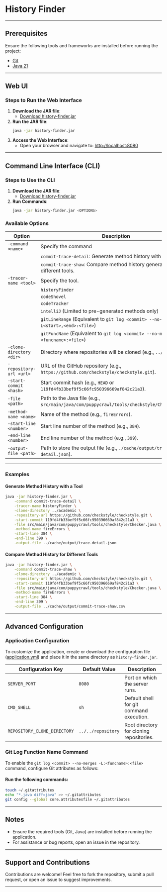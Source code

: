 
# History Finder



---

## Prerequisites

Ensure the following tools and frameworks are installed before running the project:

* [Git](https://git-scm.com/)
* [Java 21](https://www.oracle.com/ca-en/java/technologies/downloads)

---

## Web UI

### Steps to Run the Web Interface
1. **Download the JAR file**:
    - [Download history-finder.jar](https://github.com/SQMLab/history-finder/releases/download/release-0.0.4/history-finder-0.0.4.jar)
2. **Run the JAR file**:
   ```bash
   java -jar history-finder.jar
   ```
3. **Access the Web Interface**:
    - Open your browser and navigate to: [http://localhost:8080](http://localhost:8080)

---

## Command Line Interface (CLI)

### Steps to Use the CLI
1. **Download the JAR file**:
    - [Download history-finder.jar](https://github.com/SQMLab/history-finder/releases/download/release-0.0.4/history-finder-0.0.4.jar)
2. **Run Commands**:
   ```bash
   java -jar history-finder.jar <OPTIONS>
   ```

### Available Options

| **Option**                     | **Description**                                                                             |
|--------------------------------|---------------------------------------------------------------------------------------------|
| `-command <name>`              | Specify the command                                                                         |
|                                | `commit-trace-detail`: Generate method history with a tool.                                 |
|                                | `commit-trace-shaw`: Compare method history generated by different tools.                   |
| `-tracer-name <tool>`          | Specify the tool.                                                                           |
|                                | `historyFinder`                                                                             |
|                                | `codeShovel`                                                                                |
|                                | `codeTracker`                                                                               |
|                                | `intelliJ` (Limited to pre-generated methods only)                                          |
|                                | `gitLineRange` (Equivalent to `git log <commit> --no-merges -L<start>,<end>:<file>`)        |
|                                | `gitFuncName` (Equivalent to `git log <commit> --no-merges -L:<funcname>:<file>`)           |
| `-clone-directory <dir>`       | Directory where repositories will be cloned (e.g., `../academic`).                          |
| `-repository-url <url>`        | URL of the GitHub repository (e.g., `https://github.com/checkstyle/checkstyle.git`).        |
| `-start-commit <hash>`         | Start commit hash (e.g., `HEAD` or `119fd4fb33bef9f5c66fc950396669af842c21a3`).             |
| `-file <path>`                 | Path to the Java file (e.g., `src/main/java/com/puppycrawl/tools/checkstyle/Checker.java`). |
| `-method-name <name>`         | Name of the method (e.g., `fireErrors`).                                                    |
| `-start-line <number>`         | Start line number of the method (e.g., `384`).                                              |
| `-end-line <number>`           | End line number of the method (e.g., `399`).                                                |
| `-output-file <path>`          | Path to store the output file (e.g., `./cache/output/trace-detail.json`).                   |

---

### Examples

#### **Generate Method History with a Tool**
```bash
java -jar history-finder.jar \
    -command commit-trace-detail \
    -tracer-name historyFinder \
    -clone-directory ../academic \
    -repository-url https://github.com/checkstyle/checkstyle.git \
    -start-commit 119fd4fb33bef9f5c66fc950396669af842c21a3 \
    -file src/main/java/com/puppycrawl/tools/checkstyle/Checker.java \
    -method-name fireErrors \
    -start-line 384 \
    -end-line 399 \
    -output-file ../cache/output/trace-detail.json

```

#### **Compare Method History for Different Tools**
```bash
java -jar history-finder.jar \
    -command commit-trace-shaw \
    -clone-directory ../academic \
    -repository-url https://github.com/checkstyle/checkstyle.git \
    -start-commit 119fd4fb33bef9f5c66fc950396669af842c21a3 \
    -file src/main/java/com/puppycrawl/tools/checkstyle/Checker.java \
    -method-name fireErrors \
    -start-line 384 \
    -end-line 399 \
    -output-file ../cache/output/commit-trace-shaw.csv

```

---

## Advanced Configuration

### Application Configuration
To customize the application, create or download the configuration file ([application.yml](https://github.com/shaifulcse/HistoryFinder/releases/download/release-1.06/application.yml)) and place it in the same directory as `history-finder.jar`.

| **Configuration Key**          | **Default Value**  | **Description**                          |
|---------------------------------|--------------------|------------------------------------------|
| `SERVER_PORT`                   | `8080`             | Port on which the server runs.           |
| `CMD_SHELL`                     | `sh`               | Default shell for git command execution. |
| `REPOSITORY_CLONE_DIRECTORY`    | `../../repository` | Root directory for cloning repositories. |

### Git Log Function Name Command

To enable the `git log <commit> --no-merges -L:<funcname>:<file>` command, configure Git attributes as follows:

#### Run the following commands:
   ```bash
   touch ~/.gitattributes
   echo "*.java diff=java" >> ~/.gitattributes
   git config --global core.attributesfile ~/.gitattributes
   ```

---

## Notes
- Ensure the required tools (Git, Java) are installed before running the application.
- For assistance or bug reports, open an issue in the repository.

---

## Support and Contributions

Contributions are welcome! Feel free to fork the repository, submit a pull request, or open an issue to suggest improvements.

---

[//]: # (## License)

